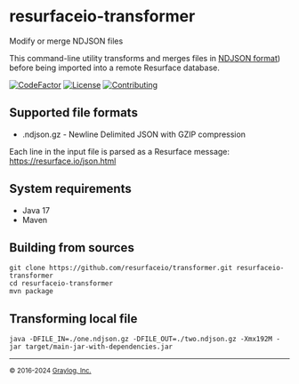# resurfaceio-transformer
Modify or merge NDJSON files

This command-line utility transforms and merges files in [NDJSON format](https://resurface.io/json.html)) 
before being imported into a remote Resurface database.

[![CodeFactor](https://www.codefactor.io/repository/github/resurfaceio/transformer/badge)](https://www.codefactor.io/repository/github/resurfaceio/transformer)
[![License](https://img.shields.io/github/license/resurfaceio/transformer)](https://github.com/resurfaceio/transformer/blob/v3.6.x/LICENSE)
[![Contributing](https://img.shields.io/badge/contributions-welcome-green.svg)](https://github.com/resurfaceio/transformer/blob/v3.6.x/CONTRIBUTING.md)

## Supported file formats

* .ndjson.gz - Newline Delimited JSON with GZIP compression

Each line in the input file is parsed as a Resurface message:
https://resurface.io/json.html

## System requirements

* Java 17
* Maven

## Building from sources

```
git clone https://github.com/resurfaceio/transformer.git resurfaceio-transformer
cd resurfaceio-transformer
mvn package
```

## Transforming local file

```
java -DFILE_IN=./one.ndjson.gz -DFILE_OUT=./two.ndjson.gz -Xmx192M -jar target/main-jar-with-dependencies.jar
```

---
<small>&copy; 2016-2024 <a href="https://resurface.io">Graylog, Inc.</a></small>
